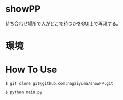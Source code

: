 # showPP
待ち合わせ場所で人がどこで待つかをGUI上で再現する。

# 環境

# How To Use
```
$ git clone git@github.com:nagaiyuma/showPP.git
```
```
$ python main.py
```
